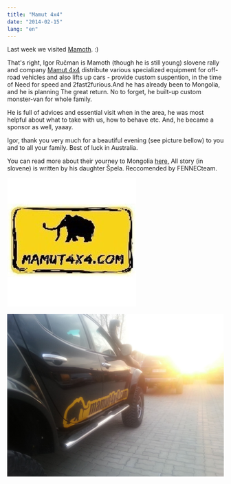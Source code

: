 ```yaml
---
title: "Mamut 4x4"
date: "2014-02-15"
lang: "en"
---
```


Last week we visited [Mamoth](http://www.mamut4x4.com "Mamut"). :)

That's right, Igor Ručman is Mamoth (though he is still young) slovene rally and company [Mamut 4x4](http://www.mamut4x4.com/ "Mamut 4x4") distribute various specialized equipment for off-road vehicles and also lifts up cars - provide custom suspention, in the time of Need for speed and 2fast2furious.And he has already been to Mongolia, and he is planning The great return. No to forget, he built-up custom monster-van for whole family.

He is full of advices and essential visit when in the area, he was most helpful about what to take with us, how to behave etc. And, he became a sponsor as well, yaaay.

Igor, thank you very much for a beautiful evening (see picture bellow) to you and to all your family. Best of luck in Australia.

You can read more about their yourney to Mongolia [here,](http://www.mamut4x4.com/?vsebina=121&parent=10 "Mamut - zgodba - Mongolija") All story (in slovene) is written by his daughter Špela. Reccomended by FENNECteam.

![Spon_mamut_4x4](../images/Spon_mamut_4x4.jpg)

![IMG_20140408_190647_small](../images/IMG_20140408_190647_small.jpg)